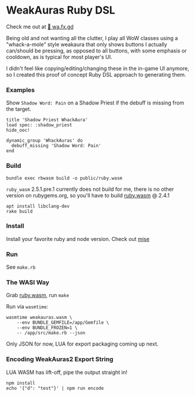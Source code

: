 # WeakAuras Ruby DSL

Check me out at [🔗 wa.fx.gd](https://wa.fx.gd/)

Being old and not wanting all the clutter, I play all WoW classes using a "whack-a-mole" style weakaura that only shows buttons I actually can/should be pressing, as opposed to all buttons, with some emphasis or cooldown, as is typical for most player's UI.

I didn't feel like copying/editing/changing these in the in-game UI anymore, so I created this proof of concept Ruby DSL approach to generating them.

### Examples

Show `Shadow Word: Pain` on a Shadow Priest if the debuff is missing from the target.

```
title 'Shadow Priest WhackAura'
load spec: :shadow_priest
hide_ooc!

dynamic_group 'WhackAuras' do
  debuff_missing 'Shadow Word: Pain'
end
```

### Build

```
bundle exec rbwasm build -o public/ruby.wasm
```

`ruby_wasm` 2.5.1.pre.1 currently does not build for me, there is no other version on rubygems.org, so you'll have to build [ruby.wasm](https://github.com/ruby/ruby.wasm) @ 2.4.1


```
apt install libclang-dev
rake build
```

### Install

Install your favorite ruby and node version. Check out [mise](https://mise.jdx.dev/)

### Run

See `make.rb`

### The WASI Way

Grab [ruby.wasm](https://github.com/ruby/ruby.wasm), run `make`

Run via `wasmtime`:

```
wasmtime weakauras.wasm \
	--env BUNDLE_GEMFILE=/app/Gemfile \
	--env BUNDLE_FROZEN=1 \
	-- /app/src/make.rb --json
```

Only JSON for now, LUA for export packaging coming up next.

### Encoding WeakAuras2 Export String

LUA WASM has lift-off, pipe the output straight in!

```
npm install
echo '{"d": "test"}' | npm run encode
```